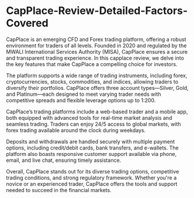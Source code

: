 # CapPlace-Review-Detailed-Factors-Covered
CapPlace is an emerging CFD and Forex trading platform, offering a robust environment for traders of all levels. Founded in 2020 and regulated by the MWALI International Services Authority (MISA), CapPlace ensures a secure and transparent trading experience. In this capplace review, we delve into the key features that make CapPlace a compelling choice for investors.

The platform supports a wide range of trading instruments, including forex, cryptocurrencies, stocks, commodities, and indices, allowing traders to diversify their portfolios. CapPlace offers three account types—Silver, Gold, and Platinum—each designed to meet varying trader needs with competitive spreads and flexible leverage options up to 1:200.

CapPlace’s trading platforms include a web-based trader and a mobile app, both equipped with advanced tools for real-time market analysis and seamless trading. Traders can enjoy 24/5 access to global markets, with forex trading available around the clock during weekdays.

Deposits and withdrawals are handled securely with multiple payment options, including credit/debit cards, bank transfers, and e-wallets. The platform also boasts responsive customer support available via phone, email, and live chat, ensuring timely assistance.

Overall, CapPlace stands out for its diverse trading options, competitive trading conditions, and strong regulatory framework. Whether you're a novice or an experienced trader, CapPlace offers the tools and support needed to succeed in the financial markets.
